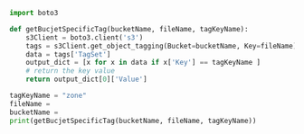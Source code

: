 

```py
import boto3

def getBucjetSpecificTag(bucketName, fileName, tagKeyName):
    s3Client = boto3.client('s3')
    tags = s3Client.get_object_tagging(Bucket=bucketName, Key=fileName)
    data = tags['TagSet']
    output_dict = [x for x in data if x['Key'] == tagKeyName ]
    # return the key value
    return output_dict[0]['Value']

tagKeyName = "zone"
fileName =
bucketName = 
print(getBucjetSpecificTag(bucketName, fileName, tagKeyName))
```


<!-- https://docs.aws.amazon.com/lambda/latest/dg/with-s3-example.html -->
